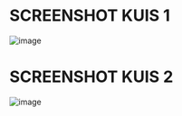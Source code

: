 # SCREENSHOT KUIS 1
![image](https://user-images.githubusercontent.com/43247044/49491742-f89b4980-f887-11e8-8429-aef12b504a8e.png)
# SCREENSHOT KUIS 2
![image](https://user-images.githubusercontent.com/43247044/49491793-21234380-f888-11e8-8aa8-09f5f94446ac.png)
